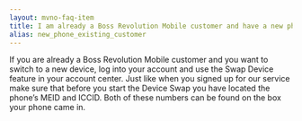 ```yaml
---
layout: mvno-faq-item
title: I am already a Boss Revolution Mobile customer and have a new phone
alias: new_phone_existing_customer
---
```


If you are already a Boss Revolution Mobile customer and you want to switch to a new device, log into your account and use the Swap Device feature in your account center.  Just like when you signed up for our service make sure that before you start the Device Swap you have located the phone’s MEID and ICCID.  Both of these numbers can be found on the box your phone came in.
